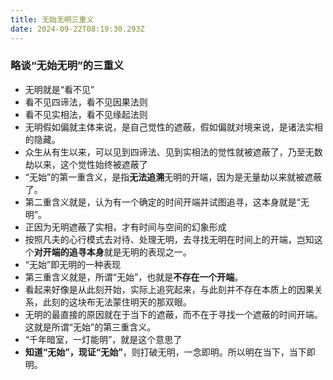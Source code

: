 ```yaml
---
title: 无始无明三重义
date: 2024-09-22T08:19:30.293Z
---
```



### 略谈“无始无明”的三重义
- 无明就是“看不见”
- 看不见四谛法，看不见因果法则
- 看不见实相法，看不见缘起法则
- 无明假如偏就主体来说，是自己觉性的遮蔽，假如偏就对境来说，是诸法实相的隐藏。
- 众生从有生以来，可以见到四谛法、见到实相法的觉性就被遮蔽了，乃至无数劫以来，这个觉性始终被遮蔽了
- “无始”的第一重含义，是指**无法追溯**无明的开端，因为是无量劫以来就被遮蔽了。
- 第二重含义就是，认为有一个确定的时间开端并试图追寻，这本身就是“无明”。
- 正因为无明遮蔽了实相，才有时间与空间的幻象形成
- 按照凡夫的心行模式去对待、处理无明，去寻找无明在时间上的开端，岂知这个**对开端的追寻本身**就是无明的表现之一。
- “无始”即无明的一种表现
- 第三重含义就是，所谓“无始”，也就是**不存在一个开端**。
- 看起来好像是从此刻开始，实际上追究起来，与此刻并不存在本质上的因果关系，此刻的这块布无法蒙住明天的那双眼。
- 无明的最直接的原因就在于当下的遮蔽，而不在于寻找一个遮蔽的时间开端。这就是所谓“无始”的第三重含义。
- “千年暗室，一灯能明”，就是这个意思了
- **知道“无始”，现证“无始”**，则打破无明，一念即明。所以明在当下，当下即明。


